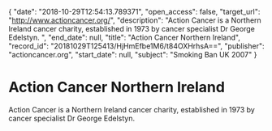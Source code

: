 {
  "date": "2018-10-29T12:54:13.789371", 
  "open_access": false, 
  "target_url": "http://www.actioncancer.org/", 
  "description": "Action Cancer is a Northern Ireland cancer charity, established in 1973 by cancer specialist Dr George Edelstyn. ", 
  "end_date": null, 
  "title": "Action Cancer Northern Ireland", 
  "record_id": "20181029T125413/HjHmEfbe1M6/t84OXHrhsA==", 
  "publisher": "actioncancer.org", 
  "start_date": null, 
  "subject": "Smoking Ban UK 2007"
}

# Action Cancer Northern Ireland

Action Cancer is a Northern Ireland cancer charity, established in 1973 by cancer specialist Dr George Edelstyn. 
